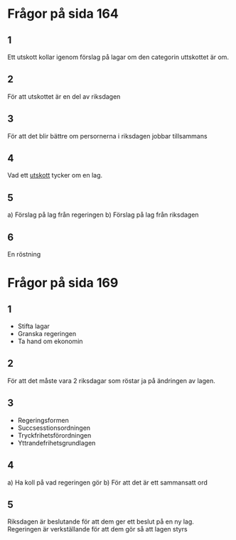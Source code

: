 # Frågor på sida 164
## 1
Ett utskott kollar igenom förslag på lagar om den categorin uttskottet är om.
## 2
För att utskottet är en del av riksdagen
## 3
För att det blir bättre om persornerna i riksdagen jobbar tillsammans
## 4
Vad ett [utskott](#1) tycker om en lag.
## 5
a) Förslag på lag från regeringen
b) Förslag på lag från riksdagen
## 6
En röstning
# Frågor på sida 169
## 1
- Stifta lagar
- Granska regeringen
- Ta hand om ekonomin
## 2
För att det måste vara 2 riksdagar som röstar ja på ändringen av lagen.
## 3
- Regeringsformen
- Succsesstionsordningen
- Tryckfrihetsförordningen
- Yttrandefrihetsgrundlagen
## 4
a) Ha koll på vad regeringen gör
b) För att det är ett sammansatt ord
## 5
Riksdagen är beslutande för att dem ger ett beslut på en ny lag.                
Regeringen är verkställande för att dem gör så att lagen styrs